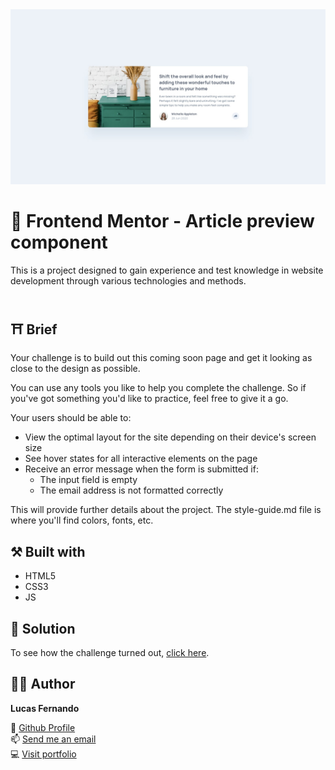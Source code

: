 <img src="./docs/design/desktop-design.jpg" alt="Article preview component" />

# 🚀 Frontend Mentor - Article preview component

This is a project designed to gain experience and test knowledge in website development through various technologies and methods.
<br>
<br>

## ⛩️ Brief

Your challenge is to build out this coming soon page and get it looking as close to the design as possible.

You can use any tools you like to help you complete the challenge. So if you've got something you'd like to practice, feel free to give it a go.

Your users should be able to:
- View the optimal layout for the site depending on their device's screen size
- See hover states for all interactive elements on the page
- Receive an error message when the form is submitted if:
  - The input field is empty
  - The email address is not formatted correctly

This will provide further details about the project. 
The style-guide.md file is where you'll find colors, fonts, etc.



## ⚒️ Built with

- HTML5
- CSS3
- JS

## 🔗 Solution

To see how the challenge turned out, <a href="./index.html">click here</a>.

## 👨‍💻 Author

**Lucas Fernando**

👋 [Github Profile](https://github.com/lucasfernandodev "Lucas Fernando")<br>
📫 [Send me an email](mailto:lucasfernando.dev0@gmail.com?subject=Hi% "Hi!")<br>
💻 [Visit portfolio](https://lucasfernandodev.com.br "Welcome")<br>